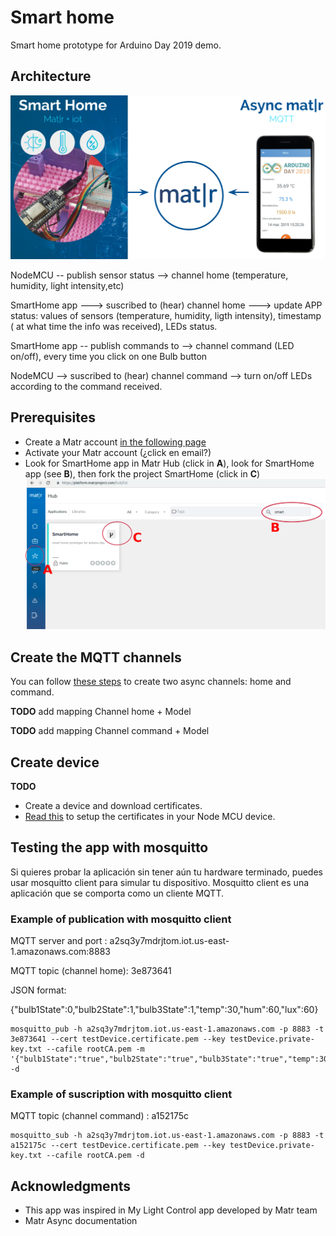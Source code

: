 # Smart home

Smart home prototype for Arduino Day 2019 demo.

## Architecture

![Esquema de interacción](img/esquema.png)

NodeMCU -- publish sensor status --> channel home (temperature, humidity, light intensity,etc) 

SmartHome app ---> suscribed to (hear) channel home ---> update APP status: values of sensors (temperature, humidity, ligth intensity), timestamp ( at what time the info was received), LEDs status.

SmartHome app -- publish commands to --> channel command  (LED on/off), every time you click on one Bulb button

NodeMCU --> suscribed to (hear) channel command --> turn on/off LEDs according to the command received.

## Prerequisites

* Create a Matr account [in the following page](https://platform.matrproject.com/sign-up)
* Activate your Matr account (¿click en email?)
* Look for SmartHome app in Matr Hub (click in **A**), look for SmartHome app (see **B**), then fork the project SmartHome (click in **C**)
![](https://github.com/GridTICs/SmartHome/blob/master/img/hub-smart-home-fork.png)

## Create the MQTT channels

You can follow [these steps](http://matrproject.com/docs/eng/async-channels-eng/) to create two async channels: home and command.

**TODO** add mapping Channel home + Model

**TODO** add mapping Channel command + Model

## Create device 
**TODO**

* Create a device and download certificates.
* [Read this](../NodeMCU-app/Configuracion-IDE-Arduino/README.md#spiffs-spi-flash-file-system) to setup the certificates in your Node MCU device.

## Testing the app with mosquitto

Si quieres probar la aplicación sin tener aún tu hardware terminado, puedes usar mosquitto client para simular tu dispositivo. Mosquitto client es una aplicación que se comporta como un cliente MQTT.

### Example of publication with mosquitto client

MQTT server and port : a2sq3y7mdrjtom.iot.us-east-1.amazonaws.com:8883

MQTT topic (channel home): 3e873641

JSON format:

{"bulb1State":0,"bulb2State":1,"bulb3State":1,"temp":30,"hum":60,"lux":60}

```
mosquitto_pub -h a2sq3y7mdrjtom.iot.us-east-1.amazonaws.com -p 8883 -t 3e873641 --cert testDevice.certificate.pem --key testDevice.private-key.txt --cafile rootCA.pem -m '{"bulb1State":"true","bulb2State":"true","bulb3State":"true","temp":30,"hum":60,"lux":60}' -d

```

### Example of suscription with mosquitto client

MQTT topic (channel command) : a152175c

```
mosquitto_sub -h a2sq3y7mdrjtom.iot.us-east-1.amazonaws.com -p 8883 -t a152175c --cert testDevice.certificate.pem --key testDevice.private-key.txt --cafile rootCA.pem -d
```

## Acknowledgments

* This app was inspired in My Light Control app developed by Matr team
* Matr Async documentation 
